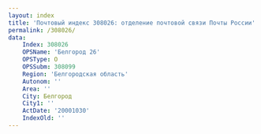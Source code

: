 ```yaml
---
layout: index
title: 'Почтовый индекс 308026: отделение почтовой связи Почты России'
permalink: /308026/
data:
    Index: 308026
    OPSName: 'Белгород 26'
    OPSType: О
    OPSSubm: 308099
    Region: 'Белгородская область'
    Autonom: ''
    Area: ''
    City: Белгород
    City1: ''
    ActDate: '20001030'
    IndexOld: ''
---
```

